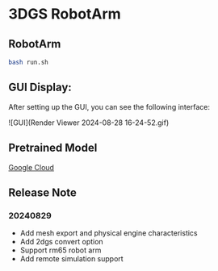 # 3DGS RobotArm

## RobotArm
```bash
bash run.sh
```
## GUI Display:
After setting up the GUI, you can see the following interface:

![GUI](Render Viewer 2024-08-28 16-24-52.gif)

## Pretrained Model

[Google Cloud](https://drive.google.com/drive/folders/1i5MQjr780SM5AvRjba7u5GsSy95KyvDq?usp=sharing)


## Release Note

### 20240829 
* Add mesh export and physical engine characteristics
* Add 2dgs convert option
* Support rm65 robot arm 
* Add remote simulation support 






